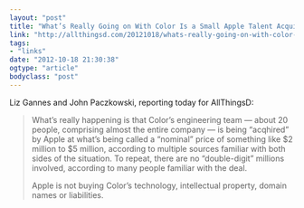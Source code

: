 ```yaml
---
layout: "post"
title: "What’s Really Going on With Color Is a Small Apple Talent Acquisition"
link: "http://allthingsd.com/20121018/whats-really-going-on-with-color-a-small-apple-talent-acquisition/"
tags: 
- "links"
date: "2012-10-18 21:30:38"
ogtype: "article"
bodyclass: "post"
---
```


Liz Gannes and John Paczkowski, reporting today for AllThingsD:

> What’s really happening is that Color’s engineering team — about 20 people, comprising almost the entire company — is being “acqhired” by Apple at what’s being called a “nominal” price of something like $2 million to $5 million, according to multiple sources familiar with both sides of the situation. To repeat, there are no “double-digit” millions involved, according to many people familiar with the deal.
> 
> Apple is not buying Color’s technology, intellectual property, domain names or liabilities.